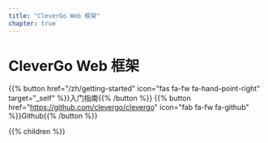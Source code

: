 ```yaml
---
title: "CleverGo Web 框架"
chapter: true
---
```


# CleverGo Web 框架

{{% button href="/zh/getting-started" icon="fas fa-fw fa-hand-point-right" target="_self" %}}入门指南{{% /button %}}
{{% button href="https://github.com/clevergo/clevergo" icon="fab fa-fw fa-github" %}}Github{{% /button %}}

{{% children  %}}
